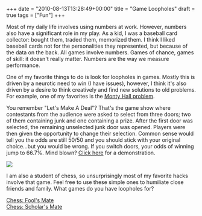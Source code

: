 +++
date = "2010-08-13T13:28:49+00:00"
title = "Game Loopholes"
draft = true
tags = ["Fun"]
+++

Most of my daily life involves using numbers at work. However, numbers also have a significant role in my play. As a kid, I was a baseball card collector: bought them, traded them, memorized them. I think I liked baseball cards not for the personalities they represented, but because of the data on the back. All games involve numbers. Games of chance, games of skill: it doesn't really matter. Numbers are the way we measure performance. 

One of my favorite things to do is look for loopholes in games. Mostly this is driven by a neurotic need to win (I have issues), however, I think it's also driven by a desire to think creatively and find new solutions to old problems. For example, one of my favorites is the [Monty Hall problem](http://en.wikipedia.org/wiki/Monty_hall_problem). 

You remember "Let's Make A Deal"? That's the game show where contestants from the audience were asked to select from three doors; two of them containing junk and one containing a prize. After the first door was selected, the remaining unselected junk door was opened. Players were then given the opportunity to change their selection. Common sense would tell you the odds are still 50/50 and you should stick with your original choice...but you would be wrong. If you switch doors, your odds of winning jump to 66.7%. Mind blown? [Click here](http://www.nytimes.com/2008/04/08/science/08monty.html?_r=1) for a demonstration. 

![](/images/2010-08-13-220px-Monty_open_door.svg.png) 

I am also a student of chess, so unsurprisingly most of my favorite hacks involve that game. Feel free to use these simple ones to humiliate close friends and family. What games do you have loopholes for? 

[Chess: Fool's Mate](http://en.wikipedia.org/wiki/Fool%27s_mate)  
[Chess: Scholar's Mate](http://en.wikipedia.org/wiki/Scholar%27s_mate)
